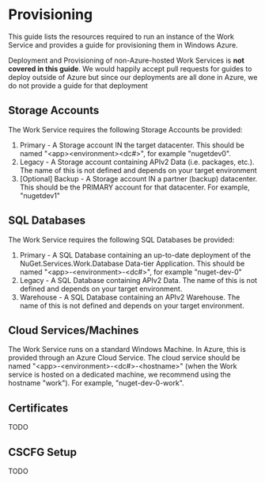 # Provisioning
This guide lists the resources required to run an instance of the Work Service and provides a guide for provisioning them in Windows Azure.

Deployment and Provisioning of non-Azure-hosted Work Services is **not covered in this guide**. We would happily accept pull requests for guides to deploy outside of Azure but since our deployments are all done in Azure, we do not provide a guide for that deployment

## Storage Accounts
The Work Service requires the following Storage Accounts be provided:
1. Primary - A Storage account IN the target datacenter. This should be named "&lt;app&gt;&lt;environment&gt;&lt;dc#&gt;", for example "nugetdev0".
2. Legacy - A Storage account containing APIv2 Data (i.e. packages, etc.). The name of this is not defined and depends on your target environment
3. [Optional] Backup - A Storage account IN a partner (backup) datacenter. This should be the PRIMARY account for that datacenter. For example, "nugetdev1"

## SQL Databases
The Work Service requires the following SQL Databases be provided:
1. Primary - A SQL Database containing an up-to-date deployment of the NuGet.Services.Work.Database Data-tier Application. This should be named "&lt;app&gt;-&lt;environment&gt;-&lt;dc#&gt;", for example "nuget-dev-0"
2. Legacy - A SQL Database containing APIv2 Data. The name of this is not defined and depends on your target environment.
3. Warehouse - A SQL Database containing an APIv2 Warehouse. The name of this is not defined and depends on your target environment.

## Cloud Services/Machines
The Work Service runs on a standard Windows Machine. In Azure, this is provided through an Azure Cloud Service. The cloud service should be named "&lt;app&gt;-&lt;environment&gt;-&lt;dc#&gt;-&lt;hostname&gt;" (when the Work service is hosted on a dedicated machine, we recommend using the hostname "work"). For example, "nuget-dev-0-work".	

## Certificates
TODO

## CSCFG Setup
TODO